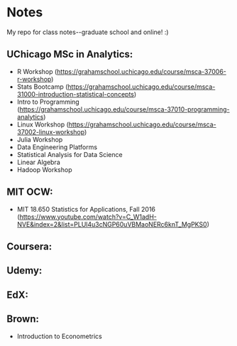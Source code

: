 # Notes
My repo for class notes--graduate school and online! :)  

## UChicago MSc in Analytics: 
- R Workshop (https://grahamschool.uchicago.edu/course/msca-37006-r-workshop) 
- Stats Bootcamp (https://grahamschool.uchicago.edu/course/msca-31000-introduction-statistical-concepts) 
- Intro to Programming (https://grahamschool.uchicago.edu/course/msca-37010-programming-analytics) 
- Linux Workshop (https://grahamschool.uchicago.edu/course/msca-37002-linux-workshop) 
- Julia Workshop
- Data Engineering Platforms 
- Statistical Analysis for Data Science
- Linear Algebra
- Hadoop Workshop 

## MIT OCW: 
- MIT 18.650 Statistics for Applications, Fall 2016 (https://www.youtube.com/watch?v=C_W1adH-NVE&index=2&list=PLUl4u3cNGP60uVBMaoNERc6knT_MgPKS0) 


## Coursera: 


## Udemy: 



## EdX: 


## Brown: 
- Introduction to Econometrics
